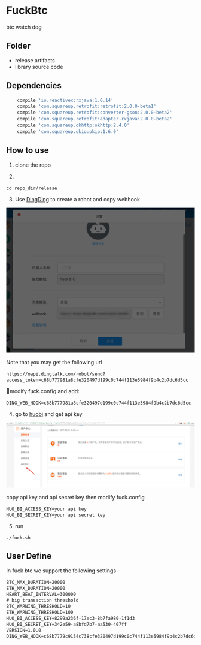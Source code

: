 # FuckBtc
btc watch dog

## Folder 
- release 
artifacts
- library 
source code

## Dependencies
```groovy
    compile 'io.reactivex:rxjava:1.0.14'
    compile 'com.squareup.retrofit:retrofit:2.0.0-beta1'
    compile 'com.squareup.retrofit:converter-gson:2.0.0-beta2'
    compile 'com.squareup.retrofit:adapter-rxjava:2.0.0-beta2'
    compile 'com.squareup.okhttp:okhttp:2.4.0'
    compile 'com.squareup.okio:okio:1.6.0'
```

## How to use

1. clone the repo

2. 
```
cd repo_dir/release
```

3. Use [DingDing](https://www.dingtalk.com/) to create a robot and copy webhook

![webhook](art/DingTalk20170916123353.png)

Note that you may get the following url
```
https://oapi.dingtalk.com/robot/send?access_token=c68b777981a8cfe320497d199c0c744f113e5984f9b4c2b7dc6d5cc
```

modify fuck.config and add:
```
DING_WEB_HOOK=c68b777981a8cfe320497d199c0c744f113e5984f9b4c2b7dc6d5cc
```

4. go to [huobi](https://www.huobi.com/account/account.php?a=show) and get api key

![api key](art/DingTalk20170916125101.png)

copy api key and api secret key then modify fuck.config
```
HUO_BI_ACCESS_KEY=your api key
HUO_BI_SECRET_KEY=your api secret key
```

5. run 
```
./fuck.sh
```

## User Define


In fuck btc we support the following settings

```
BTC_MAX_DURATION=20000
ETH_MAX_DURATION=20000
HEART_BEAT_INTERVAL=300000
# big transaction threshold
BTC_WARNING_THRESHOLD=10
ETH_WARNING_THRESHOLD=100
HUO_BI_ACCESS_KEY=8299a236f-17ec3-8b7fa980-1f1d3
HUO_BI_SECRET_KEY=342e59-a8bfd7b7-aa530-407ff
VERSION=1.0.0
DING_WEB_HOOK=c68b7779c9154c738cfe320497d199c0c744f113e5984f9b4c2b7dc6d5cc
```